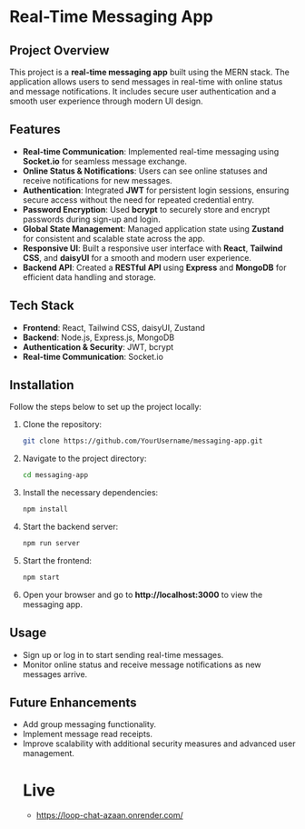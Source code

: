 # Real-Time Messaging App

## Project Overview

This project is a **real-time messaging app** built using the MERN stack. The application allows users to send messages in real-time with online status and message notifications. It includes secure user authentication and a smooth user experience through modern UI design.

## Features

- **Real-time Communication**: Implemented real-time messaging using **Socket.io** for seamless message exchange.
- **Online Status & Notifications**: Users can see online statuses and receive notifications for new messages.
- **Authentication**: Integrated **JWT** for persistent login sessions, ensuring secure access without the need for repeated credential entry.
- **Password Encryption**: Used **bcrypt** to securely store and encrypt passwords during sign-up and login.
- **Global State Management**: Managed application state using **Zustand** for consistent and scalable state across the app.
- **Responsive UI**: Built a responsive user interface with **React**, **Tailwind CSS**, and **daisyUI** for a smooth and modern user experience.
- **Backend API**: Created a **RESTful API** using **Express** and **MongoDB** for efficient data handling and storage.

## Tech Stack

- **Frontend**: React, Tailwind CSS, daisyUI, Zustand
- **Backend**: Node.js, Express.js, MongoDB
- **Authentication & Security**: JWT, bcrypt
- **Real-time Communication**: Socket.io

## Installation

Follow the steps below to set up the project locally:

1. Clone the repository:
   ```bash
   git clone https://github.com/YourUsername/messaging-app.git
   ```
2. Navigate to the project directory:
   ```bash
   cd messaging-app
   ```
3. Install the necessary dependencies:
   ```bash
   npm install
   ```
4. Start the backend server:
   ```bash
   npm run server
   ```
5. Start the frontend:
   ```bash
   npm start
   ```
6. Open your browser and go to **http://localhost:3000** to view the messaging app.

## Usage

- Sign up or log in to start sending real-time messages.
- Monitor online status and receive message notifications as new messages arrive.

## Future Enhancements

- Add group messaging functionality.
- Implement message read receipts.
- Improve scalability with additional security measures and advanced user management.
  # Live
  - https://loop-chat-azaan.onrender.com/
